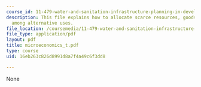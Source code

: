 ```yaml
---
course_id: 11-479-water-and-sanitation-infrastructure-planning-in-developing-countries-spring-2005
description: This file explains how to allocate scarce resources, goods, and services
  among alternative uses.
file_location: /coursemedia/11-479-water-and-sanitation-infrastructure-planning-in-developing-countries-spring-2005/16eb263c826d8991d8a7f4a49c6f3dd8_microeconomics_t.pdf
file_type: application/pdf
layout: pdf
title: microeconomics_t.pdf
type: course
uid: 16eb263c826d8991d8a7f4a49c6f3dd8

---
```

None